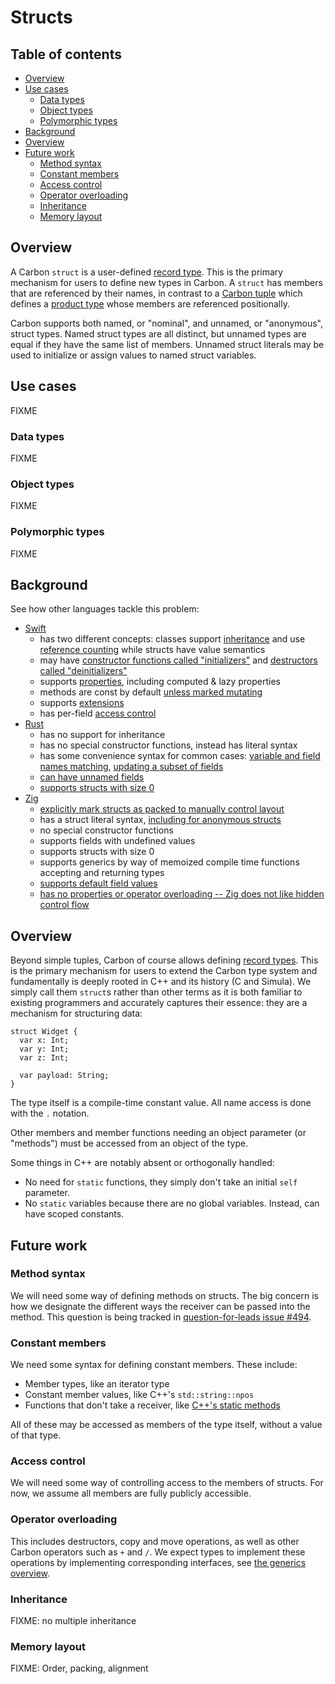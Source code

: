 # Structs

<!--
Part of the Carbon Language project, under the Apache License v2.0 with LLVM
Exceptions. See /LICENSE for license information.
SPDX-License-Identifier: Apache-2.0 WITH LLVM-exception
-->

<!-- toc -->

## Table of contents

-   [Overview](#overview)
-   [Use cases](#use-cases)
    -   [Data types](#data-types)
    -   [Object types](#object-types)
    -   [Polymorphic types](#polymorphic-types)
-   [Background](#background)
-   [Overview](#overview-1)
-   [Future work](#future-work)
    -   [Method syntax](#method-syntax)
    -   [Constant members](#constant-members)
    -   [Access control](#access-control)
    -   [Operator overloading](#operator-overloading)
    -   [Inheritance](#inheritance)
    -   [Memory layout](#memory-layout)

<!-- tocstop -->

## Overview

A Carbon `struct` is a user-defined
[record type](<https://en.wikipedia.org/wiki/Record_(computer_science)>). This
is the primary mechanism for users to define new types in Carbon. A `struct` has
members that are referenced by their names, in contrast to a
[Carbon tuple](tuples.md) which defines a
[product type](https://en.wikipedia.org/wiki/Product_type) whose members are
referenced positionally.

Carbon supports both named, or "nominal", and unnamed, or "anonymous", struct
types. Named struct types are all distinct, but unnamed types are equal if they
have the same list of members. Unnamed struct literals may be used to initialize
or assign values to named struct variables.

## Use cases

FIXME

### Data types

FIXME

### Object types

FIXME

### Polymorphic types

FIXME

## Background

See how other languages tackle this problem:

-   [Swift](https://docs.swift.org/swift-book/LanguageGuide/ClassesAndStructures.html)
    -   has two different concepts: classes support
        [inheritance](https://docs.swift.org/swift-book/LanguageGuide/Inheritance.html)
        and use
        [reference counting](https://docs.swift.org/swift-book/LanguageGuide/AutomaticReferenceCounting.html)
        while structs have value semantics
    -   may have
        [constructor functions called "initializers"](https://docs.swift.org/swift-book/LanguageGuide/Initialization.html)
        and
        [destructors called "deinitializers"](https://docs.swift.org/swift-book/LanguageGuide/Deinitialization.html)
    -   supports
        [properties](https://docs.swift.org/swift-book/LanguageGuide/Properties.html),
        including computed & lazy properties
    -   methods are const by default
        [unless marked mutating](https://docs.swift.org/swift-book/LanguageGuide/Methods.html#ID239)
    -   supports
        [extensions](https://docs.swift.org/swift-book/LanguageGuide/Extensions.html)
    -   has per-field
        [access control](https://docs.swift.org/swift-book/LanguageGuide/AccessControl.html)
-   [Rust](https://doc.rust-lang.org/book/ch05-01-defining-structs.html)
    -   has no support for inheritance
    -   has no special constructor functions, instead has literal syntax
    -   has some convenience syntax for common cases:
        [variable and field names matching](https://doc.rust-lang.org/book/ch05-01-defining-structs.html#using-the-field-init-shorthand-when-variables-and-fields-have-the-same-name),
        [updating a subset of fields](https://doc.rust-lang.org/book/ch05-01-defining-structs.html#creating-instances-from-other-instances-with-struct-update-syntax)
    -   [can have unnamed fields](https://doc.rust-lang.org/book/ch05-01-defining-structs.html#using-tuple-structs-without-named-fields-to-create-different-types)
    -   [supports structs with size 0](https://doc.rust-lang.org/book/ch05-01-defining-structs.html#unit-like-structs-without-any-fields)
-   [Zig](https://ziglang.org/documentation/0.6.0/#struct)
    -   [explicitly mark structs as packed to manually control layout](https://ziglang.org/documentation/0.6.0/#packed-struct)
    -   has a struct literal syntax,
        [including for anonymous structs](https://ziglang.org/documentation/0.6.0/#Anonymous-Struct-Literals)
    -   no special constructor functions
    -   supports fields with undefined values
    -   supports structs with size 0
    -   supports generics by way of memoized compile time functions accepting
        and returning types
    -   [supports default field values](https://ziglang.org/documentation/0.6.0/#toc-Default-Field-Values)
    -   [has no properties or operator overloading -- Zig does not like hidden control flow](https://ziglang.org/#Small-simple-language)

## Overview

Beyond simple tuples, Carbon of course allows defining
[record types](<https://en.wikipedia.org/wiki/Record_(computer_science)>). This
is the primary mechanism for users to extend the Carbon type system and
fundamentally is deeply rooted in C++ and its history (C and Simula). We simply
call them `struct`s rather than other terms as it is both familiar to existing
programmers and accurately captures their essence: they are a mechanism for
structuring data:

```
struct Widget {
  var x: Int;
  var y: Int;
  var z: Int;

  var payload: String;
}
```

The type itself is a compile-time constant value. All name access is done with
the `.` notation.

Other members and member functions needing an object parameter (or "methods")
must be accessed from an object of the type.

Some things in C++ are notably absent or orthogonally handled:

-   No need for `static` functions, they simply don't take an initial `self`
    parameter.
-   No `static` variables because there are no global variables. Instead, can
    have scoped constants.

## Future work

### Method syntax

We will need some way of defining methods on structs. The big concern is how we
designate the different ways the receiver can be passed into the method. This
question is being tracked in
[question-for-leads issue #494](https://github.com/carbon-language/carbon-lang/issues/494).

### Constant members

We need some syntax for defining constant members. These include:

-   Member types, like an iterator type
-   Constant member values, like C++'s `std::string::npos`
-   Functions that don't take a receiver, like
    [C++'s static methods](<https://en.wikipedia.org/wiki/Static_(keyword)#Static_method>)

All of these may be accessed as members of the type itself, without a value of
that type.

### Access control

We will need some way of controlling access to the members of structs. For now,
we assume all members are fully publicly accessible.

### Operator overloading

This includes destructors, copy and move operations, as well as other Carbon
operators such as `+` and `/`. We expect types to implement these operations by
implementing corresponding interfaces, see
[the generics overview](generics/overview.md).

### Inheritance

FIXME: no multiple inheritance

### Memory layout

FIXME: Order, packing, alignment
